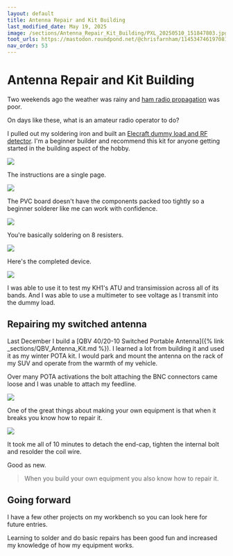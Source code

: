 ```yaml
---
layout: default
title: Antenna Repair and Kit Building
last_modified_date: May 19, 2025
image: /sections/Antenna_Repair_Kit_Building/PXL_20250510_151847803.jpg
toot_urls: https://mastodon.roundpond.net/@chrisfarnham/114534746197081957
nav_order: 53
---
```


# Antenna Repair and Kit Building

Two weekends ago the weather was rainy and [ham radio propagation](https://solar.w5mmw.net/) was poor.

On days like these, what is an amateur radio operator to do?

I pulled out my soldering iron and built an
[Elecraft dummy load and RF detector](https://elecraft.com/products/dl2-dummy-load-kit). I'm a beginner
builder and recommend this kit for anyone getting started in the building aspect of the hobby.

![](PXL_20250510_143615104.jpg)

The instructions are a single page.

![](PXL_20250510_150600656.jpg)

The PVC board doesn't have the components packed too tightly so a beginner solderer like me can
work with confidence.

![](PXL_20250510_151847803.jpg)

You're basically soldering on 8 resisters.

![](dummy_load_closeup.jpg)

Here's the completed device.

![](PXL_20250519_124641030_portrait.jpg)

I was able to use it to test my KH1's ATU and transimission across all of its bands. And I was able to use a multimeter to
see voltage as I transmit into the dummy load.

## Repairing my switched antenna

Last December I build a [QBV 40/20-10 Switched Portable Antenna]({% link _sections/QBV_Antenna_Kit.md %}). I learned
a lot from building it and used it as my winter POTA kit. I would park and mount the antenna on the rack of my SUV
and operate from the warmth of my vehicle.

Over many POTA activations the bolt attaching the BNC connectors came loose and I was unable to attach my feedline.

![](PXL_20250510_190735476.jpg)

One of the great things about making your own equipment is that when it breaks you know how to repair it.

![](PXL_20250510_191307574_portrait.jpg)

It took me all of 10 minutes to detach the end-cap, tighten the internal bolt and resolder the coil wire.

Good as new.

> When you build your own equipment you also know how to repair it.

## Going forward

I have a few other projects on my workbench so you can look here for future entries.

Learning to solder and do basic repairs has been good fun and increased my knowledge of how
my equipment works.
